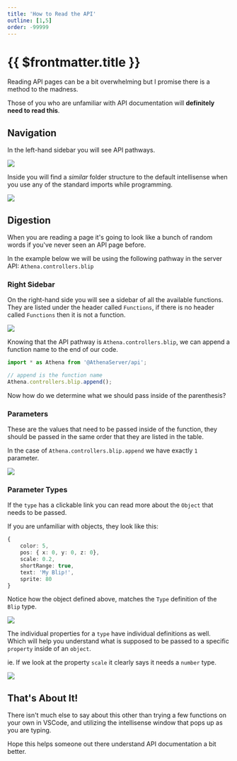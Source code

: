 ```yaml
---
title: 'How to Read the API'
outline: [1,5]
order: -99999
---
```


# {{ $frontmatter.title }}

Reading API pages can be a bit overwhelming but I promise there is a method to the madness.

Those of you who are unfamiliar with API documentation will **definitely need to read this**.

## Navigation

In the left-hand sidebar you will see API pathways.

![](https://i.imgur.com/WJS4vXa.png)

Inside you will find a _similar_ folder structure to the default intellisense when you use any of the standard imports while programming.

![](https://i.imgur.com/lmqhTIh.png)

## Digestion

When you are reading a page it's going to look like a bunch of random words if you've never seen an API page before.

In the example below we will be using the following pathway in the server API: `Athena.controllers.blip`

### Right Sidebar

On the right-hand side you will see a sidebar of all the available functions. They are listed under the header called `Functions`, if there is no header called `Functions` then it is not a function.

![](https://i.imgur.com/HoF4yxw.png)

Knowing that the API pathway is `Athena.controllers.blip`, we can append a function name to the end of our code.

```ts
import * as Athena from '@AthenaServer/api';

// append is the function name
Athena.controllers.blip.append();
```

Now how do we determine what we should pass inside of the parenthesis?

### Parameters

These are the values that need to be passed inside of the function, they should be passed in the same order that they are listed in the table.

In the case of `Athena.controllers.blip.append` we have exactly `1` parameter.

![](https://i.imgur.com/lqfC9sA.png)

### Parameter Types

If the `type` has a clickable link you can read more about the `Object` that needs to be passed.

If you are unfamiliar with objects, they look like this:

```ts
{
    color: 5,
    pos: { x: 0, y: 0, z: 0},
    scale: 0.2,
    shortRange: true,
    text: 'My Blip!',
    sprite: 80
}
```

Notice how the object defined above, matches the `Type` definition of the `Blip` type.

![](https://i.imgur.com/di45whh.png)

The individual properties for a `type` have individual definitions as well. Which will help you understand what is supposed to be passed to a specific `property` inside of an `object`.

ie. If we look at the property `scale` it clearly says it needs a `number` type.

![](https://i.imgur.com/8HT8amw.png)

## That's About It!

There isn't much else to say about this other than trying a few functions on your own in VSCode, and utilizing the intellisense window that pops up as you are typing.

Hope this helps someone out there understand API documentation a bit better.